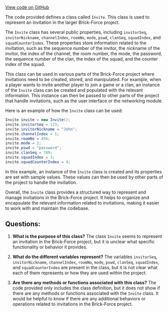 [View code on GitHub](https://github.com/TieHaxJan/Brick-Force/Assembly-CSharp\Invite.cs)

The code provided defines a class called `Invite`. This class is used to represent an invitation in the larger Brick-Force project. 

The `Invite` class has several public properties, including `invitorSeq`, `invitorNickname`, `channelIndex`, `roomNo`, `mode`, `pswd`, `clanSeq`, `squadIndex`, and `squadCounterIndex`. These properties store information related to the invitation, such as the sequence number of the invitor, the nickname of the invitor, the index of the channel, the room number, the mode, the password, the sequence number of the clan, the index of the squad, and the counter index of the squad.

This class can be used in various parts of the Brick-Force project where invitations need to be created, stored, and manipulated. For example, when a player wants to invite another player to join a game or a clan, an instance of the `Invite` class can be created and populated with the relevant information. This instance can then be passed to other parts of the project that handle invitations, such as the user interface or the networking module.

Here is an example of how the `Invite` class can be used:

```csharp
Invite invite = new Invite();
invite.invitorSeq = 123;
invite.invitorNickname = "John";
invite.channelIndex = 1;
invite.roomNo = 456;
invite.mode = 2;
invite.pswd = "password";
invite.clanSeq = 789;
invite.squadIndex = 3;
invite.squadCounterIndex = 4;
```

In this example, an instance of the `Invite` class is created and its properties are set with sample values. These values can then be used by other parts of the project to handle the invitation.

Overall, the `Invite` class provides a structured way to represent and manage invitations in the Brick-Force project. It helps to organize and encapsulate the relevant information related to invitations, making it easier to work with and maintain the codebase.
## Questions: 
 1. **What is the purpose of this class?**
The class `Invite` seems to represent an invitation in the Brick-Force project, but it is unclear what specific functionality or behavior it provides.

2. **What do the different variables represent?**
The variables `invitorSeq`, `invitorNickname`, `channelIndex`, `roomNo`, `mode`, `pswd`, `clanSeq`, `squadIndex`, and `squadCounterIndex` are present in the class, but it is not clear what each of them represents or how they are used within the project.

3. **Are there any methods or functions associated with this class?**
The code provided only includes the class definition, but it does not show if there are any methods or functions associated with the `Invite` class. It would be helpful to know if there are any additional behaviors or operations related to invitations in the Brick-Force project.